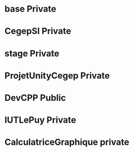 # base Private
# CegepSI Private
# stage Private
# ProjetUnityCegep Private
# DevCPP Public
# IUTLePuy Private
# CalculatriceGraphique private
